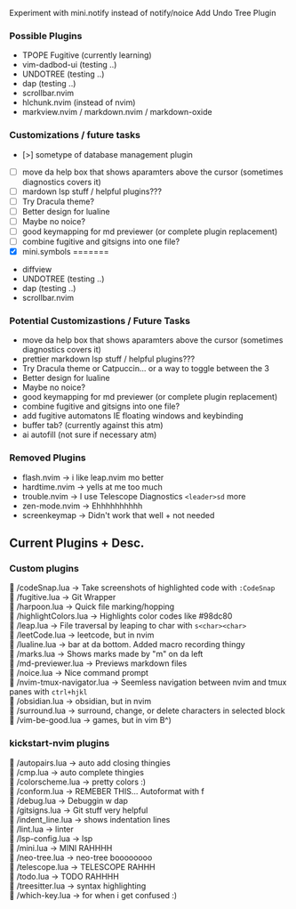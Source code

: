 Experiment with mini.notify instead of notify/noice
Add Undo Tree Plugin

###  Possible Plugins
- TPOPE Fugitive (currently learning)
- vim-dadbod-ui  (testing ..)
- UNDOTREE       (testing ..)
- dap            (testing ..)
- scrollbar.nvim
- hlchunk.nvim (instead of nvim)
- markview.nvim / markdown.nvim / markdown-oxide

###  Customizations / future tasks 
- [>] sometype of database management plugin
- [ ] move da help box that shows aparamters above the cursor (sometimes diagnostics covers it)
- [ ] mardown lsp stuff / helpful plugins???
- [ ] Try Dracula theme?
- [ ] Better design for lualine
- [ ] Maybe no noice?
- [ ] good keymapping for md previewer (or complete plugin replacement)
- [ ] combine fugitive and gitsigns into one file?
- [x] mini.symbols
=======
- diffview
- UNDOTREE       (testing ..)
- dap            (testing ..)
- scrollbar.nvim 

###  Potential Customizastions / Future Tasks 
- move da help box that shows aparamters above the cursor (sometimes diagnostics covers it)
- prettier markdown lsp stuff / helpful plugins???
- Try Dracula theme or Catpuccin... or a way to toggle between the 3
- Better design for lualine
- Maybe no noice?
- good keymapping for md previewer (or complete plugin replacement)
- combine fugitive and gitsigns into one file?
- add fugitive automatons IE floating windows and keybinding
- buffer tab? (currently against this atm)
- ai autofill (not sure if necessary atm)

###  Removed Plugins 
- flash.nvim    -> i like leap.nvim mo better
- hardtime.nvim -> yells at me too much
- trouble.nvim  -> I use Telescope Diagnostics `<leader>sd` more
- zen-mode.nvim -> Ehhhhhhhhhh
- screenkeymap  -> Didn't work that well + not needed

## Current Plugins + Desc.
### **Custom plugins**
 /codeSnap.lua             -> Take screenshots of highlighted code with `:CodeSnap`  
 /fugitive.lua             -> Git Wrapper  
 /harpoon.lua              -> Quick file marking/hopping  
 /highlightColors.lua      -> Highlights color codes like #98dc80  
 /leap.lua                 -> File traversal by leaping to char with `s<char><char>`  
 /leetCode.lua             -> leetcode, but in nvim  
 /lualine.lua              -> bar at da bottom. Added macro recording thingy  
 /marks.lua                -> Shows marks made by "m<char>" on da left  
 /md-previewer.lua         -> Previews markdown files  
 /noice.lua                -> Nice command prompt  
 /nvim-tmux-navigator.lua  -> Seemless navigation between nvim and tmux panes with `ctrl+hjkl`  
 /obsidian.lua             -> obsidian, but in nvim  
 /surround.lua             -> surround, change, or delete characters in selected block  
 /vim-be-good.lua          -> games, but in vim B^)  

### **kickstart-nvim plugins**  
 /autopairs.lua            -> auto add closing thingies  
 /cmp.lua                  -> auto complete thingies  
 /colorscheme.lua          -> pretty colors :)  
 /conform.lua              -> REMEBER THIS... Autoformat with <leader>f  
 /debug.lua                -> Debuggin w dap  
 /gitsigns.lua             -> Git stuff very helpful  
 /indent_line.lua          -> shows indentation lines  
 /lint.lua                 -> linter  
 /lsp-config.lua           -> lsp  
 /mini.lua                 -> MINI RAHHHH  
 /neo-tree.lua             -> neo-tree boooooooo  
 /telescope.lua            -> TELESCOPE RAHHH  
 /todo.lua                 -> TODO RAHHHH  
 /treesitter.lua           -> syntax highlighting  
 /which-key.lua            -> for when i get confused :)  
